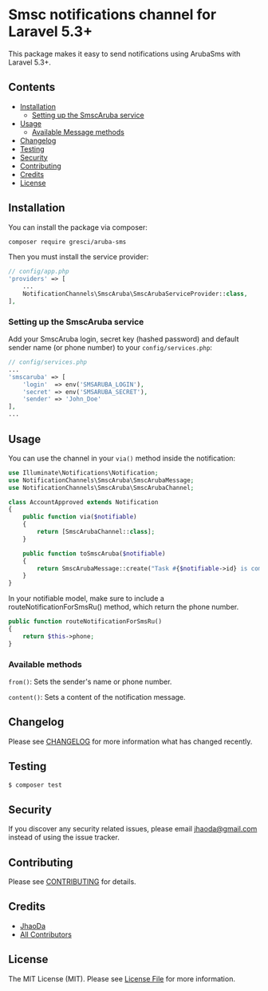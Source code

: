 # Smsc notifications channel for Laravel 5.3+

This package makes it easy to send notifications using ArubaSms with Laravel 5.3+.

## Contents

- [Installation](#installation)
    - [Setting up the SmscAruba service](#setting-up-the-SmscAruba-service)
- [Usage](#usage)
    - [Available Message methods](#available-message-methods)
- [Changelog](#changelog)
- [Testing](#testing)
- [Security](#security)
- [Contributing](#contributing)
- [Credits](#credits)
- [License](#license)


## Installation

You can install the package via composer:

```bash
composer require gresci/aruba-sms
```

Then you must install the service provider:
```php
// config/app.php
'providers' => [
    ...
    NotificationChannels\SmscAruba\SmscArubaServiceProvider::class,
],
```

### Setting up the SmscAruba service

Add your SmscAruba login, secret key (hashed password) and default sender name (or phone number) to your `config/services.php`:

```php
// config/services.php
...
'smscaruba' => [
    'login'  => env('SMSARUBA_LOGIN'),
    'secret' => env('SMSARUBA_SECRET'),
    'sender' => 'John_Doe'
],
...
```

## Usage

You can use the channel in your `via()` method inside the notification:

```php
use Illuminate\Notifications\Notification;
use NotificationChannels\SmscAruba\SmscArubaMessage;
use NotificationChannels\SmscAruba\SmscArubaChannel;

class AccountApproved extends Notification
{
    public function via($notifiable)
    {
        return [SmscArubaChannel::class];
    }

    public function toSmscAruba($notifiable)
    {
        return SmscArubaMessage::create("Task #{$notifiable->id} is complete!");
    }
}
```

In your notifiable model, make sure to include a routeNotificationForSmsRu() method, which return the phone number.

```php
public function routeNotificationForSmsRu()
{
    return $this->phone;
}
```

### Available methods

`from()`: Sets the sender's name or phone number.

`content()`: Sets a content of the notification message.

## Changelog

Please see [CHANGELOG](CHANGELOG.md) for more information what has changed recently.

## Testing

``` bash
$ composer test
```

## Security

If you discover any security related issues, please email jhaoda@gmail.com instead of using the issue tracker.

## Contributing

Please see [CONTRIBUTING](CONTRIBUTING.md) for details.

## Credits

- [JhaoDa](https://github.com/jhaoda)
- [All Contributors](../../contributors)

## License

The MIT License (MIT). Please see [License File](LICENSE.md) for more information.
